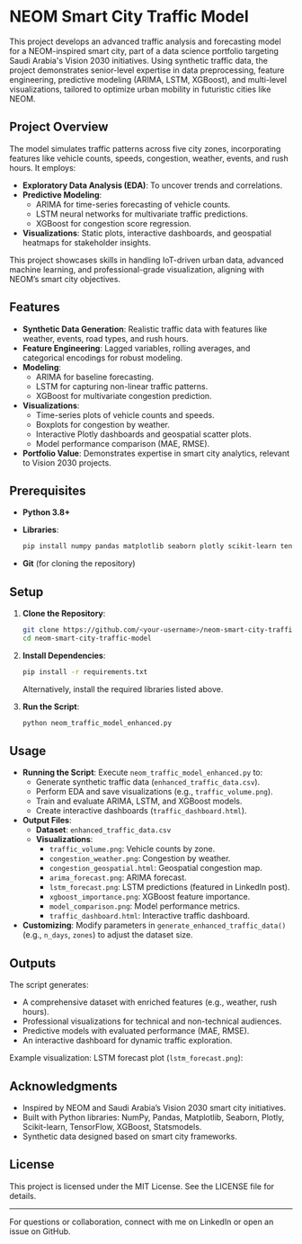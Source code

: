# NEOM Smart City Traffic Model

This project develops an advanced traffic analysis and forecasting model for a NEOM-inspired smart city, part of a data science portfolio targeting Saudi Arabia's Vision 2030 initiatives. Using synthetic traffic data, the project demonstrates senior-level expertise in data preprocessing, feature engineering, predictive modeling (ARIMA, LSTM, XGBoost), and multi-level visualizations, tailored to optimize urban mobility in futuristic cities like NEOM.

## Project Overview

The model simulates traffic patterns across five city zones, incorporating features like vehicle counts, speeds, congestion, weather, events, and rush hours. It employs:

- **Exploratory Data Analysis (EDA)**: To uncover trends and correlations.
- **Predictive Modeling**:
  - ARIMA for time-series forecasting of vehicle counts.
  - LSTM neural networks for multivariate traffic predictions.
  - XGBoost for congestion score regression.
- **Visualizations**: Static plots, interactive dashboards, and geospatial heatmaps for stakeholder insights.

This project showcases skills in handling IoT-driven urban data, advanced machine learning, and professional-grade visualization, aligning with NEOM’s smart city objectives.

## Features

- **Synthetic Data Generation**: Realistic traffic data with features like weather, events, road types, and rush hours.
- **Feature Engineering**: Lagged variables, rolling averages, and categorical encodings for robust modeling.
- **Modeling**:
  - ARIMA for baseline forecasting.
  - LSTM for capturing non-linear traffic patterns.
  - XGBoost for multivariate congestion prediction.
- **Visualizations**:
  - Time-series plots of vehicle counts and speeds.
  - Boxplots for congestion by weather.
  - Interactive Plotly dashboards and geospatial scatter plots.
  - Model performance comparison (MAE, RMSE).
- **Portfolio Value**: Demonstrates expertise in smart city analytics, relevant to Vision 2030 projects.

## Prerequisites

- **Python 3.8+**
- **Libraries**:

  ```bash
  pip install numpy pandas matplotlib seaborn plotly scikit-learn tensorflow xgboost statsmodels
  ```
- **Git** (for cloning the repository)

## Setup

1. **Clone the Repository**:

   ```bash
   git clone https://github.com/<your-username>/neom-smart-city-traffic-model.git
   cd neom-smart-city-traffic-model
   ```

2. **Install Dependencies**:

   ```bash
   pip install -r requirements.txt
   ```

   Alternatively, install the required libraries listed above.

3. **Run the Script**:

   ```bash
   python neom_traffic_model_enhanced.py
   ```

## Usage

- **Running the Script**: Execute `neom_traffic_model_enhanced.py` to:
  - Generate synthetic traffic data (`enhanced_traffic_data.csv`).
  - Perform EDA and save visualizations (e.g., `traffic_volume.png`).
  - Train and evaluate ARIMA, LSTM, and XGBoost models.
  - Create interactive dashboards (`traffic_dashboard.html`).
- **Output Files**:
  - **Dataset**: `enhanced_traffic_data.csv`
  - **Visualizations**:
    - `traffic_volume.png`: Vehicle counts by zone.
    - `congestion_weather.png`: Congestion by weather.
    - `congestion_geospatial.html`: Geospatial congestion map.
    - `arima_forecast.png`: ARIMA forecast.
    - `lstm_forecast.png`: LSTM predictions (featured in LinkedIn post).
    - `xgboost_importance.png`: XGBoost feature importance.
    - `model_comparison.png`: Model performance metrics.
    - `traffic_dashboard.html`: Interactive traffic dashboard.
- **Customizing**: Modify parameters in `generate_enhanced_traffic_data()` (e.g., `n_days`, `zones`) to adjust the dataset size.

## Outputs

The script generates:

- A comprehensive dataset with enriched features (e.g., weather, rush hours).
- Professional visualizations for technical and non-technical audiences.
- Predictive models with evaluated performance (MAE, RMSE).
- An interactive dashboard for dynamic traffic exploration.

Example visualization: LSTM forecast plot (`lstm_forecast.png`):

## Acknowledgments

- Inspired by NEOM and Saudi Arabia’s Vision 2030 smart city initiatives.
- Built with Python libraries: NumPy, Pandas, Matplotlib, Seaborn, Plotly, Scikit-learn, TensorFlow, XGBoost, Statsmodels.
- Synthetic data designed based on smart city frameworks.

## License

This project is licensed under the MIT License. See the LICENSE file for details.

---

For questions or collaboration, connect with me on LinkedIn or open an issue on GitHub.